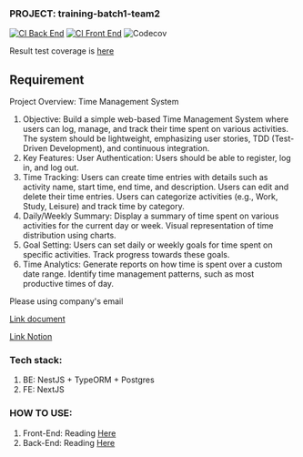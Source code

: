 ### PROJECT: training-batch1-team2

[![CI Back End](https://github.com/vvhien17/traning-batch-1-0804/actions/workflows/ci-backend.yml/badge.svg)](https://github.com/vvhien17/traning-batch-1-0804/actions/workflows/ci-backend.yml)
[![CI Front End](https://github.com/vvhien17/traning-batch-1-0804/actions/workflows/ci-frontend.yml/badge.svg)](https://github.com/vvhien17/traning-batch-1-0804/actions/workflows/ci-frontend.yml)
![Codecov](https://img.shields.io/codecov/c/github/vvhien17/traning-batch-1-0804/main)

Result test coverage is <a href="https://app.codecov.io/github/vvhien17/traning-batch-1-0804?search=&displayType=list">here</a>



## Requirement

Project Overview: Time Management System

1. Objective:
   Build a simple web-based Time Management System where users can log, manage, and track their time spent on various activities. The system should be lightweight, emphasizing user stories, TDD (Test-Driven Development), and continuous integration.
2. Key Features:
   User Authentication: Users should be able to register, log in, and log out.
3. Time Tracking:
   Users can create time entries with details such as activity name, start time, end time, and description.
   Users can edit and delete their time entries.
   Users can categorize activities (e.g., Work, Study, Leisure) and track time by category.
4. Daily/Weekly Summary:
   Display a summary of time spent on various activities for the current day or week.
   Visual representation of time distribution using charts.
5. Goal Setting:
   Users can set daily or weekly goals for time spent on specific activities.
   Track progress towards these goals.
6. Time Analytics:
   Generate reports on how time is spent over a custom date range.
   Identify time management patterns, such as most productive times of day.

<p>Please using company's email</p> 
<a href ="https://drive.google.com/drive/u/0/folders/1RIypTN9H1YJ_Bj3LIJ5tgsdQ_NM47Fm-">Link document </a>

<a href ="https://www.notion.so/Training-batch1-08-04-616fb3d3a51c4a74bbb658112b5d964a?pvs=4"> Link Notion</a>

### Tech stack:

1. BE: NestJS + TypeORM + Postgres
2. FE: NextJS

### HOW TO USE:

1. Front-End: Reading <a href="https://github.com/vvhien17/traning-batch-1-0804/tree/main/tms-frontend">Here</a>
2. Back-End: Reading <a href="https://github.com/vvhien17/traning-batch-1-0804/tree/main/tms-backend">Here</a>
